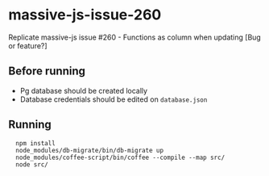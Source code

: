 # massive-js-issue-260

Replicate massive-js issue #260 - Functions as column when updating [Bug or feature?]

## Before running

- Pg database should be created locally
- Database credentials should be edited on `database.json`

## Running

```
  npm install
  node_modules/db-migrate/bin/db-migrate up
  node_modules/coffee-script/bin/coffee --compile --map src/
  node src/
```
